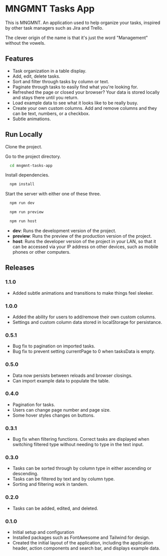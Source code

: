 # MNGMNT Tasks App

This is MNGMNT. An application used to help organize your tasks, inspired by other task managers such as Jira and Trello.

The clever origin of the name is that it's just the word "Management" without the vowels.

## Features

- Task organization in a table display.
- Add, edit, delete tasks.
- Sort and filter through tasks by column or text.
- Paginate through tasks to easily find what you're looking for.
- Refreshed the page or closed your browser? Your data is stored locally and stays there until you return.
- Load example data to see what it looks like to be really busy.
- Create your own custom columns. Add and remove columns and they can be text, numbers, or a checkbox.
- Subtle animations.

## Run Locally

Clone the project.

Go to the project directory.

```bash
  cd mngmnt-tasks-app
```

Install dependencies.

```bash
  npm install
```

Start the server with either one of these three.

```bash
  npm run dev

  npm run preview

  npm run host
```

- **dev**: Runs the development version of the project.
- **preview**: Runs the preview of the production version of the project.
- **host**: Runs the developer version of the project in your LAN, so that it can be accessed via your IP address on other devices, such as mobile phones or other computers.

## Releases

### 1.1.0

- Added subtle animations and transitions to make things feel sleeker.

### 1.0.0

- Added the ability for users to add/remove their own custom columns.
- Settings and custom column data stored in localStorage for persistance.

### 0.5.1

- Bug fix to pagination on imported tasks.
- Bug fix to prevent setting currentPage to 0 when tasksData is empty.

### 0.5.0

- Data now persists between reloads and browser closings.
- Can import example data to populate the table.

### 0.4.0

- Pagination for tasks.
- Users can change page number and page size.
- Some hover styles changes on buttons.

### 0.3.1

- Bug fix when filtering functions. Correct tasks are displayed when switching filtered type without needing to type in the text input.

### 0.3.0

- Tasks can be sorted through by column type in either ascending or descending.
- Tasks can be filtered by text and by column type.
- Sorting and filtering work in tandem.

### 0.2.0

- Tasks can be added, edited, and deleted.

### 0.1.0

- Initial setup and configuration
- Installed packages such as FontAwesome and Tailwind for design.
- Created the initial layout of the application, including the application header, action components and search bar, and displays example data.
